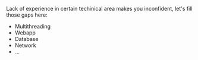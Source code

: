 Lack of experience in certain techinical area makes you inconfident, let's fill those gaps here:
* Multithreading
* Webapp
* Database
* Network
* ...